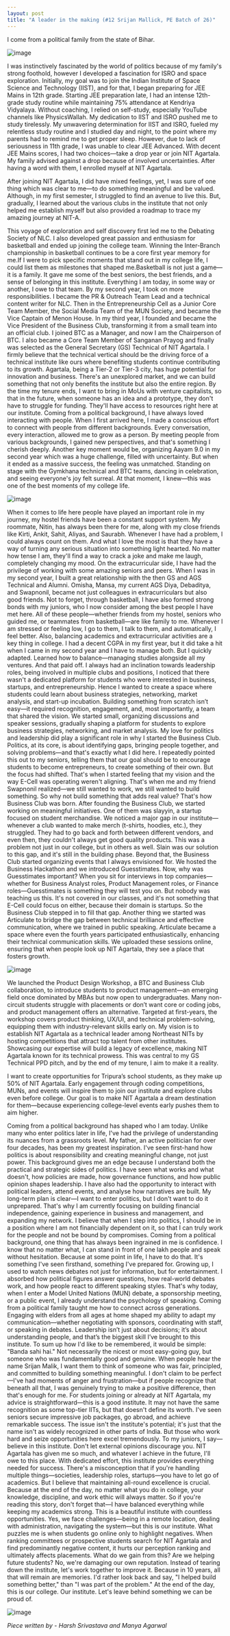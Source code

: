 ```yaml
---
layout: post
title: "A leader in the making (#12 Srijan Mallick, PE Batch of 26)"
---
```


I come from a political family from the state of Bihar.

![image](https://github.com/user-attachments/assets/a073d874-c974-4d90-96e9-1517f176ce17)

I was instinctively fascinated by the world of politics because of my family's strong foothold, however I developed a fascination for ISRO and space exploration. Initially, my goal was to join the Indian Institute of Space Science and Technology (IIST), and for that, I began preparing for JEE Mains in 12th grade.
Starting JEE preparation late, I had an intense 12th-grade study routine while maintaining 75% attendance at Kendriya Vidyalaya. Without coaching, I relied on self-study, especially YouTube channels like PhysicsWallah. My dedication to IIST and ISRO pushed me to study tirelessly. My unwavering determination for IIST and ISRO, fueled my relentless study routine and I studied day and night, to the point where my parents had to remind me to get proper sleep. However, due to lack of seriousness in 11th grade, I was unable to clear JEE Advanced.
With decent JEE Mains scores, I had two choices—take a drop year or join NIT Agartala. My family advised against a drop because of involved uncertainties. After having a word with them, I enrolled myself at NIT Agartala.

 After joining NIT Agartala, I did have mixed feelings, yet, I was sure of one thing which was clear to me—to do something meaningful and be valued. Although, in my first semester, I struggled to find an avenue to live this. But, gradually, I learned about the various clubs in the institute that not only helped me establish myself but also provided a roadmap to trace my amazing journey at NIT-A.

 This voyage of exploration and self discovery first led me to the Debating Society of NLC. I also developed great passion and enthusiasm for basketball and ended up joining the college team. Winning the Inter-Branch championship in basketball continues to be a core first year memory for me.If I were to pick specific moments that stand out in my college life, I could list them as milestones that shaped me.Basketball is not just a game—it is a family. It gave me some of the best seniors, the best friends, and a sense of belonging in this institute. Everything I am today, in some way or another, I owe to that team.
 By my second year, I took on more responsibilities. I became the PR & Outreach Team Lead and a technical content writer for NLC. Then in the Entrepreneurship Cell as a Junior Core Team Member, the Social Media Team of the MUN Society, and became the Vice Captain of Menon House. In my third year, I founded and became the Vice President of the Business Club, transforming it from a small team into an official club. I joined BTC as a Manager, and now I am the Chairperson of BTC. I also became a Core Team Member of Sanganan Prayog and finally was selected as the General Secretary (GS) Technical of NIT Agartala.
I firmly believe that  the technical vertical should be the driving force of a technical institute like ours where benefiting students continue  contributing to its growth. Agartala, being a Tier-2 or Tier-3 city, has huge potential for innovation and business. There's an unexplored market, and we can build something that not only benefits the institute but also the entire region. By the time my tenure ends, I want to bring in MoUs with venture capitalists, so that in the future, when someone has an idea and a prototype, they don't have to struggle for funding. They'll have access to resources right here at our institute.
Coming from a political background, I have always loved interacting with people. When I first arrived here, I made a conscious effort to connect with people from different backgrounds. Every conversation, every interaction, allowed me to grow as a person. By meeting people from various backgrounds, I gained new perspectives, and that's something I cherish deeply.
Another key moment would be, organizing Aayam 9.0 in my second year which was a huge challenge, filled with uncertainty. But when it ended as a massive success, the feeling was unmatched. Standing on stage with the Gymkhana technical and BTC teams, dancing in celebration, and seeing everyone's joy felt surreal. At that moment, I knew—this was one of the best moments of my college life.

![image](https://github.com/user-attachments/assets/bccf7c75-2bf7-460f-83d8-640e0bbc0a14)

 When it comes to life here people have played an important role in my journey, my hostel friends have been a constant support system. My roommate, Nitin, has always been there for me, along with my close friends like Kirti, Ankit, Sahit, Aliyas, and Saurabh. Whenever I have had a problem, I could always count on them. And what I love the most is that they have a way of turning any serious situation into something light hearted. No matter how tense I am, they'll find a way to crack a joke and make me laugh, completely changing my mood.
On the extracurricular side, I have had the privilege of working with some amazing seniors and peers. When I was in my second year, I built a great relationship with the then GS and AGS Technical and Alumni. Omisha, Mansa, my current AGS Diya, Debaditya, and Swapnonil, became not just colleagues in extracurriculars but also good friends. Not to forget, through basketball, I have also formed strong bonds with my juniors, who I now consider among the best people I have met here. All of these people—whether friends from my hostel, seniors who guided me, or teammates from basketball—are like family to me. Whenever I am stressed or feeling low, I go to them, I talk to them, and automatically, I feel better.
Also, balancing academics and extracurricular activities are a key thing in college. I had a decent CGPA in my first year, but it did take a hit when I came in my second year and I have to manage both. But I quickly adapted. Learned how to balance—managing studies alongside all my ventures. And that paid off.
I always had an inclination towards leadership roles, being involved in multiple clubs and positions, I noticed that there wasn't a dedicated platform for students who were interested in business, startups, and entrepreneurship. Hence I wanted to create a space where students could learn about business strategies, networking, market analysis, and start-up incubation. Building something from scratch isn’t easy—it required recognition, engagement, and, most importantly, a team that shared the vision. We started small, organizing discussions and speaker sessions, gradually shaping a platform for students to explore business strategies, networking, and market analysis. My love for politics and leadership did play a significant role in why I started the Business Club. Politics, at its core, is about identifying gaps, bringing people together, and solving problems—and that's exactly what I did here.
I repeatedly pointed this out to my seniors, telling them that our goal should be to encourage students to become entrepreneurs, to create something of their own. But the focus had shifted. That's when I started feeling that my vision and the way E-Cell was operating weren't aligning. That's when me and my friend Swapnonil realized—we still wanted to work, we still wanted to build something. So why not build something that adds real value? That's how Business Club was born.
After founding the Business Club, we started working on meaningful initiatives. One of them was slayyin, a startup focused on student merchandise. We noticed a major gap in our institute—whenever a club wanted to make merch (t-shirts, hoodies, etc.), they struggled. They had to go back and forth between different vendors, and even then, they couldn't always get good quality products. This was a problem not just in our college, but in others as well. Slain was our solution to this gap, and it's still in the building phase.
Beyond that, the Business Club started organizing events that I always envisioned for. We hosted the Business Hackathon and we introduced Guesstimates. Now, why was Guesstimates important? When you sit for interviews in top companies—whether for Business Analyst roles, Product Management roles, or Finance roles—Guesstimates is something they will test you on. But nobody was teaching us this. It's not covered in our classes, and it's not something that E-Cell could focus on either, because their domain is startups. So the Business Club stepped in to fill that gap.
Another thing we started was Articulate to bridge the gap between technical brilliance and effective communication, where we trained in public speaking. Articulate became a space where even the fourth years participated enthusiastically, enhancing their technical communication skills. We uploaded these sessions online, ensuring that when people look up NIT Agartala, they see a place that fosters growth.

![image](https://github.com/user-attachments/assets/cd052a75-db39-414c-ba0c-413e0361afd5)

We launched the Product Design Workshop, a BTC and Business Club collaboration, to introduce students to product management—an emerging field once dominated by MBAs but now open to undergraduates. Many non-circuit students struggle with placements or don’t want core or coding jobs, and product management offers an alternative. Targeted at first-years, the workshop covers product thinking, UX/UI, and technical problem-solving, equipping them with industry-relevant skills early on.
My vision is to establish NIT Agartala as a technical leader among Northeast NITs by hosting competitions that attract top talent from other institutes. Showcasing our expertise will build a legacy of excellence, making NIT Agartala known for its technical prowess. This was central to my GS Technical PPD pitch, and by the end of my tenure, I aim to make it a reality.

 I want to create opportunities for Tripura’s school students, as they make up 50% of NIT Agartala. Early engagement through coding competitions, MUNs, and events will inspire them to join our institute and explore clubs even before college. Our goal is to make NIT Agartala a dream destination for them—because experiencing college-level events early pushes them to aim higher.

 Coming from a political background has shaped who I am today. Unlike many who enter politics later in life, I've had the privilege of understanding its nuances from a grassroots level. My father, an active politician for over four decades, has been my greatest inspiration. I've seen first-hand how politics is about responsibility and creating meaningful change, not just power.
This background gives me an edge because I understand both the practical and strategic sides of politics. I have seen what works and what doesn't, how policies are made, how governance functions, and how public opinion shapes leadership. I have also had the opportunity to interact with political leaders, attend events, and analyse how narratives are built.
My long-term plan is clear—I want to enter politics, but I don't want to do it unprepared. That's why I am currently focusing on building financial independence, gaining experience in business and management, and expanding my network. I believe that when I step into politics, I should be in a position where I am not financially dependent on it, so that I can truly work for the people and not be bound by compromises.
Coming from a political background, one thing that has always been ingrained in me is confidence. I know that no matter what, I can stand in front of one lakh people and speak without hesitation. Because at some point in life, I have to do that. It's something I've seen firsthand, something I've prepared for. Growing up, I used to watch news debates not just for information, but for entertainment. I absorbed how political figures answer questions, how real-world debates work, and how people react to different speaking styles. That's why today, when I enter a Model United Nations (MUN) debate, a sponsorship meeting, or a public event, I already understand the psychology of speaking.
Coming from a political family taught me how to connect across generations. Engaging with elders from all ages at home shaped my ability to adapt my communication—whether negotiating with sponsors, coordinating with staff, or speaking in debates. Leadership isn’t just about decisions; it’s about understanding people, and that’s the biggest skill I’ve brought to this institute.
To sum up how I'd like to be remembered, it would be simple: "Banda sahi hai." Not necessarily the nicest or most easy-going guy, but someone who was fundamentally good and genuine. When people hear the name Srijan Malik, I want them to think of someone who was fair, principled, and committed to building something meaningful. I don't claim to be perfect—I've had moments of anger and frustration—but if people recognize that beneath all that, I was genuinely trying to make a positive difference, then that's enough for me.
For students joining or already at NIT Agartala, my advice is straightforward—this is a good institute. It may not have the same recognition as some top-tier IITs, but that doesn't define its worth. I've seen seniors secure impressive job packages, go abroad, and achieve remarkable success. The issue isn't the institute's potential; it's just that the name isn't as widely recognized in other parts of India. But those who work hard and seize opportunities here excel tremendously.
To my juniors, I say—believe in this institute. Don't let external opinions discourage you. NIT Agartala has given me so much, and whatever I achieve in the future, I'll owe to this place. With dedicated effort, this institute provides everything needed for success.
There's a misconception that if you're handling multiple things—societies, leadership roles, startups—you have to let go of academics. But I believe that maintaining all-round excellence is crucial. Because at the end of the day, no matter what you do in college, your knowledge, discipline, and work ethic will always matter. So if you're reading this story, don't forget that—I have balanced everything while keeping my academics strong.
This is a beautiful institute with countless opportunities. Yes, we face challenges—being in a remote location, dealing with administration, navigating the system—but this is our institute. What puzzles me is when students go online only to highlight negatives. When ranking committees or prospective students search for NIT Agartala and find predominantly negative content, it hurts our perception ranking and ultimately affects placements. What do we gain from this? Are we helping future students? No, we're damaging our own reputation.
Instead of tearing down the institute, let's work together to improve it. Because in 10 years, all that will remain are memories. I'd rather look back and say, "I helped build something better," than "I was part of the problem." At the end of the day, this is our college. Our institute. Let's leave behind something we can be proud of.

 ![image](https://github.com/user-attachments/assets/e67d198f-a3a3-4267-8cc2-a4db77e29248)

 _Piece written by - Harsh Srivastava and Manya Agarwal_

